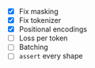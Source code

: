 - [x] Fix masking
- [x] Fix tokenizer
- [x] Positional encodings
- [ ] Loss per token
- [ ] Batching
- [ ] `assert` every shape
